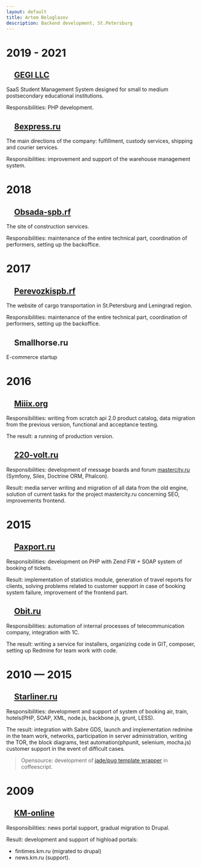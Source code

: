 ```yaml
---
layout: default
title: Artem Beloglazov
description: Backend development, St.Petersburg
---
```



# 2019 - 2021

## <a href="https://www.gegi.co" id="gegi"><img src="https://www.gegi.co/icons/favicon-32x32.png" height="16"/></a>  [GEGI LLC](https://www.gegi.co)

SaaS Student Management System designed for small to medium postsecondary educational institutions.

Responsibilities: PHP development.

## <a href="http://8express.ru" id="8express"><img src="https://8express.ru/sites/default/files/favicon_1.png" height="16"/></a>  [8express.ru](http://8express.ru)

The main directions of the company: fulfillment, custody services, shipping and courier services.

Responsibilities: improvement and support of the warehouse management system.

# 2018

## <a href="http://обсада-спб.рф" id="obsada"><img src="http://xn----7sbacdp1enne.xn--p1ai/favicon.ico" height="16"/></a>  [Obsada-spb.rf](http://обсада-спб.рф)

The site of construction services.

Responsibilities: maintenance of the entire technical part, coordination of performers, setting up the backoffice.

# 2017

## <a href="http://перевозкиспб.рф" id="perevozki"><img src="http://xn--90abialgn4afhes.xn--p1ai/favicon.ico" height="16"/></a>  [Perevozkispb.rf](http://перевозкиспб.рф)

The website of cargo transportation in St.Petersburg and Leningrad region.

Responsibilities: maintenance of the entire technical part, coordination of performers, setting up the backoffice.

## <img src="https://content.screencast.com/users/artem4926/folders/Jing/media/031fb5d4-0e44-4cdc-85b3-f345836b42e3/00000011.png" height="16"/>  Smallhorse.ru

E-commerce startup

# 2016

## <a href="http://miiix.org" id="miiix"><img src="https://content.screencast.com/users/artem4926/folders/Jing/media/031fb5d4-0e44-4cdc-85b3-f345836b42e3/00000011.png" width="16" height="16"/></a>  [Miiix.org](http://miiix.org)

Responsibilities: writing from scratch api 2.0 product catalog, data migration from the previous version, functional and acceptance testing.

The result: a running of production version.

## <a href="http://www.220-volt.ru" id="220"><img src="http://www.220-volt.ru/favicon.ico" height="16" width="16"/></a>  [220-volt.ru](http://www.220-volt.ru)

Responsibilities: development of message boards and forum [mastercity.ru](http://mastercity.ru) (Symfony, Silex, Doctrine ORM, Phalcon).

Result: media server writing and migration of all data from the old engine, solution of current tasks for the project mastercity.ru concerning SEO, improvements frontend.

# 2015

## <a href="http://paxport.ru" id="paxport"><img src="https://static.tildacdn.com/tild3639-3138-4537-b966-623466643566/favicon.ico" width="16" height="16"/></a>  [Paxport.ru](http://paxport.ru)

Responsibilities: development on PHP with Zend FW + SOAP system of booking of tickets.

Result: implementation of statistics module, generation of travel reports for clients, solving problems related to customer support in case of booking system failure, improvement of the frontend part.

## <a href="http://www.obit.ru" id="obit"><img src="https://www.obit.ru/favicon.ico" height="16" width="16"/></a>  [Obit.ru](http://www.obit.ru)

Responsibilities: automation of internal processes of telecommunication company, integration with 1C.

The result: writing a service for installers, organizing code in GIT, composer, setting up Redmine for team work with code.


# 2010 — 2015

## <a href="http://starliner.ru" id="starliner"><img src="https://info.starliner.ru/wp-content/uploads/2018/02/icon-180x180-150x150.png" width="16" height="16"/></a> [Starliner.ru](http://starliner.ru)

Responsibilities: development and support of system of booking air, train, hotels(PHP, SOAP, XML, node.js, backbone.js, grunt, LESS).

The result: integration with Sabre GDS, launch and implementation redmine in the team work, networks, participation in server administration, writing the TOR, the block diagrams, test automation(phpunit, selenium, mocha.js) customer support in the event of difficult cases.

> Opensource: development of [jade/pug template wrapper](https://www.npmjs.com/package/coffee-jade-wrapper) in coffeescript.

# 2009

## <a href="http://km.ru" id="km"><img src="http://www.km.ru/favicon.ico" height="16" width="16"/></a>  [KM-online](http://km.ru)

Responsibilities: news portal support, gradual migration to Drupal.

Result: 
development and support of highload portals:
 - fintimes.km.ru (migrated to drupal)
 - news.km.ru (support).
 
